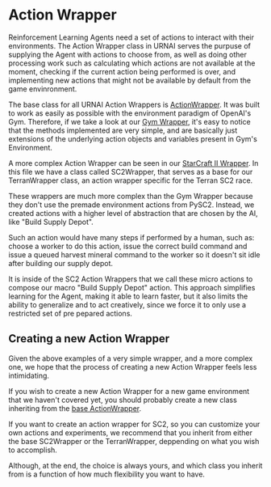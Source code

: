 # Action Wrapper

Reinforcement Learning Agents need a set of actions to interact with their environments. The Action Wrapper class in URNAI serves the purpuse of supplying the Agent with actions to choose from, as well as doing other processing work such as calculating which actions are not available at the moment, checking if the current action being performed is over, and implementing new actions that might not be available by default from the game envinronment.

The base class for all URNAI Action Wrappers is [ActionWrapper](./base/abwrapper.py). It was built to work as easily as possible with the environment paradigm of OpenAI's Gym. Therefore, if we take a look at our [Gym Wrapper](./gym_wrapper.py), it's easy to notice that the methods implemented are very simple, and are basically just extensions of the underlying action objects and variables present in Gym's Environment.

A more complex Action Wrapper can be seen in our [StarCraft II Wrapper](./sc2_wrapper.py). In this file we have a class called SC2Wrapper, that serves as a base for our TerranWrapper class, an action wrapper specific for the Terran SC2 race.

These wrappers are much more complex than the Gym Wrapper because they don't use the premade environment actions from PySC2. Instead, we created actions with a higher level of abstraction that are chosen by the AI, like "Build Supply Depot". 

Such an action would have many steps if performed by a human, such as: choose a worker to do this action, issue the correct build command and issue a queued harvest mineral command to the worker so it doesn't sit idle after building our supply depot.

It is inside of the SC2 Action Wrappers that we call these micro actions to compose our macro "Build Supply Depot" action. This approach simplifies learning for the Agent, making it able to learn faster, but it also limits the ability to generalize and to act creatively, since we force it to only use a restricted set of pre pepared actions.

## Creating a new Action Wrapper

Given the above examples of a very simple wrapper, and a more complex one, we hope that the process of creating a new Action Wrapper feels less intimidating. 

If you wish to create a new Action Wrapper for a new game environment that we haven't covered yet, you should probably create a new class inheriting from the [base ActionWrapper](./base/abwrapper.py). 

If you want to create an action wrapper for SC2, so you can customize your own actions and experiments, we recommend that you inherit from either the base SC2Wrapper or the TerranWrapper, deppending on what you wish to accomplish. 

Although, at the end, the choice is always yours, and which class you inherit from is a function of how much flexibility you want to have.